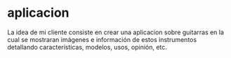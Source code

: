 # aplicacion
La idea de mi cliente consiste en crear una aplicacion sobre guitarras en la cual se mostraran imágenes e información de estos instrumentos detallando características, modelos, usos, opinión, etc.  
